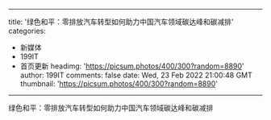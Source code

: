 
---
title: '绿色和平：零排放汽车转型如何助力中国汽车领域碳达峰和碳减排'
categories: 
 - 新媒体
 - 199IT
 - 首页更新
headimg: 'https://picsum.photos/400/300?random=8890'
author: 199IT
comments: false
date: Wed, 23 Feb 2022 21:00:48 GMT
thumbnail: 'https://picsum.photos/400/300?random=8890'
---

<div>   
绿色和平：零排放汽车转型如何助力中国汽车领域碳达峰和碳减排  
</div>
            
